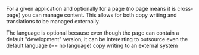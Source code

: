For a given application and optionally for a page (no page means it is cross-page) you can manage content.
This allows for both copy writing and translations to be managed externally.

The language is optional because even though the page can contain a default "development" version, it can be interesting to outsource even the default language (== no language) copy writing to an external system